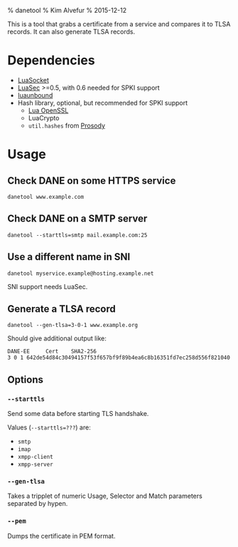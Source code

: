 % danetool
% Kim Alvefur
% 2015-12-12

This is a tool that grabs a certificate from a service and compares it
to TLSA records. It can also generate TLSA records.

# Dependencies

-   [LuaSocket](http://w3.impa.br/~diego/software/luasocket/)
-   [LuaSec](https://github.com/brunoos/luasec) \>=0.5, with 0.6 needed for SPKI support
-   [luaunbound](https://www.zash.se/luaunbound.html)
-   Hash library, optional, but recommended for SPKI support
    -   [Lua OpenSSL](http://25thandclement.com/~william/projects/luaossl.html)
    -   LuaCrypto
    -   `util.hashes` from [Prosody](https://prosody.im/)

# Usage

## Check DANE on some HTTPS service

    danetool www.example.com

## Check DANE on a SMTP server

    danetool --starttls=smtp mail.example.com:25

## Use a different name in SNI

    danetool myservice.example@hosting.example.net

SNI support needs LuaSec.

## Generate a TLSA record

    danetool --gen-tlsa=3-0-1 www.example.org

Should give additional output like:

    DANE-EE     Cert    SHA2-256
    3 0 1 642de54d84c30494157f53f657bf9f89b4ea6c8b16351fd7ec258d556f821040

## Options

### `--starttls`

Send some data before starting TLS handshake.

Values (`--starttls=???`) are:

-   `smtp`
-   `imap`
-   `xmpp-client`
-   `xmpp-server`

### `--gen-tlsa`

Takes a tripplet of numeric Usage, Selector and Match parameters separated by hypen.

### `--pem`

Dumps the certificate in PEM format.

